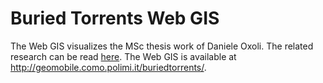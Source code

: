# Buried Torrents Web GIS

The Web GIS visualizes the MSc thesis work of Daniele Oxoli. The related research can be read <a href="https://rdcu.be/6zVM">here</a>. The Web GIS is available at http://geomobile.como.polimi.it/buriedtorrents/.
